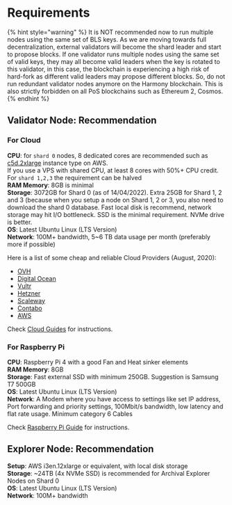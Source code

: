 # Requirements

{% hint style="warning" %}
It is NOT recommended now to run multiple nodes using the same set of BLS keys. As we are moving towards full decentralization, external validators will become the shard leader and start to propose blocks. If one validator runs multiple nodes using the same set of valid keys, they may all become valid leaders when the key is rotated to this validator, in this case, the blockchain is experiencing a high risk of hard-fork as different valid leaders may propose different blocks. So, do not run redundant validator nodes anymore on the Harmony blockchain. This is also strictly forbidden on all PoS blockchains such as Ethereum 2, Cosmos.
{% endhint %}

## Validator Node: Recommendation

### For Cloud

**CPU**: for `shard 0` nodes, 8 dedicated cores are recommended such as [c5d.2xlarge](https://aws.amazon.com/blogs/aws/ec2-instance-update-c5-instances-with-local-nvme-storage-c5d/) instance type on AWS.\
If you use a VPS with shared CPU, at least 8 cores with 50%+ CPU credit.\
For `shard 1,2,3` the requirement can be halved\
**RAM Memory**: 8GB is minimal\
**Storage**: 3072GB for Shard 0 (as of 14/04/2022). Extra 25GB for Shard 1, 2 and 3 (because when you setup a node on Shard 1, 2 or 3, you also need to download the shard 0 database. Fast local disk is recommend, network storage may hit I/O bottleneck. SSD is the minimal requirement. NVMe drive is better.\
**OS**: Latest Ubuntu Linux (LTS Version)\
**Network**: 100M+ bandwidth, 5\~6 TB data usage per month (preferably more if possible)

Here is a list of some cheap and reliable Cloud Providers (August, 2020):

* [OVH](https://www.ovhcloud.com/)
* [Digital Ocean](https://www.digitalocean.com/)
* [Vultr](https://www.vultr.com/)
* [Hetzner](http://hetzner.com/)
* [Scaleway](https://www.scaleway.com/)
* [Contabo](https://contabo.com/)
* [AWS](https://aws.amazon.com/)

Check [Cloud Guides](cloud-guides/) for instructions.

### For Raspberry Pi

**CPU**: Raspberry Pi 4 with a good Fan and Heat sinker elements\
**RAM Memory**: 8GB\
**Storage**: Fast external SSD with minimum 250GB. Suggestion is Samsung T7 500GB\
**OS**: Latest Ubuntu Linux (LTS Version)\
**Network**: A Modem where you have access to settings like set IP address, Port forwarding and priority settings, 100Mbit/s bandwidth, low latency and flat rate usage. Minimum category 6 Cables

Check [Raspberry Pi Guide](raspberry-pi-guide.md) for instructions.

## Explorer Node: Recommendation

**Setup**: AWS i3en.12xlarge or equivalent, with local disk storage\
**Storage**: \~24TB (4x NVMe SSD) is recommended for Archival Explorer Nodes on Shard 0\
**OS**: Latest Ubuntu Linux (LTS Version)\
**Network**: 100M+ bandwidth
